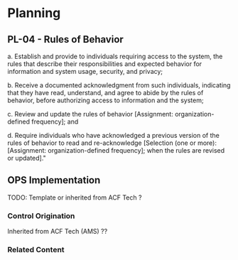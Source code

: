 # Planning
## PL-04 - Rules of Behavior

a. Establish and provide to individuals requiring access to the system, the rules that describe their responsibilities and expected behavior for information and system usage, security, and privacy;

b. Receive a documented acknowledgment from such individuals, indicating that they have read, understand, and agree to abide by the rules of behavior, before authorizing access to information and the system;

c. Review and update the rules of behavior [Assignment: organization-defined frequency]; and

d. Require individuals who have acknowledged a previous version of the rules of behavior to read and re-acknowledge [Selection (one or more): [Assignment: organization-defined frequency]; when the rules are revised or updated]."

## OPS Implementation

TODO: Template or inherited from ACF Tech ?

### Control Origination

Inherited from ACF Tech (AMS) ??

### Related Content
